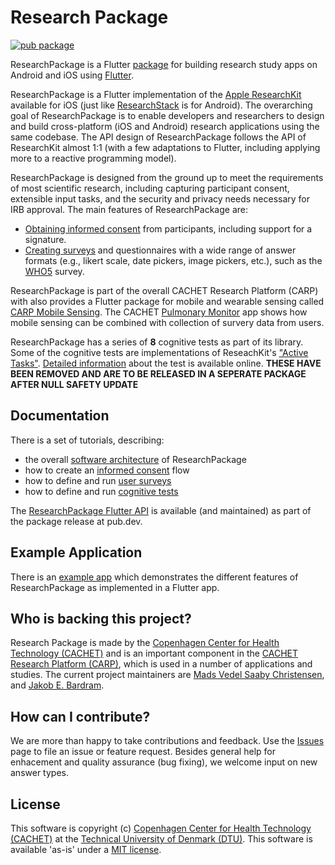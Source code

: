 # Research Package

[![pub package](https://img.shields.io/pub/v/research_package.svg)](https://pub.dartlang.org/packages/research_package)

ResearchPackage is a Flutter [package](https://pub.dartlang.org/packages/research_package) for building research study apps on Android and iOS using [Flutter](https://flutter.dev).

ResearchPackage is a Flutter implementation of the [Apple ResearchKit](https://www.researchandcare.org/researchkit/) available for iOS (just like [ResearchStack](https://github.com/ResearchStack/ResearchStack) is for Android). The overarching goal of ResearchPackage is to enable developers and researchers to design and build cross-platform (iOS and Android) research applications using the same codebase. The API design of ResearchPackage follows the API of ResearchKit almost 1:1 (with a few adaptations to Flutter, including applying more to a reactive programming model).

ResearchPackage is designed from the ground up to meet the requirements of most scientific research, including capturing participant consent, extensible input tasks, and the security and privacy needs necessary for IRB approval.
The main features of ResearchPackage are:

- [Obtaining informed consent](https://www.researchpackage.org/consent) from participants, including support for a signature.
- [Creating surveys](https://www.researchpackage.org/survey) and questionnaires with a wide range of answer formats (e.g., likert scale, date pickers, image pickers, etc.), such as the [WHO5](https://www.psykiatri-regionh.dk/who-5/Documents/WHO-5%20questionaire%20-%20English.pdf) survey.

ResearchPackage is part of the overall CACHET Research Platform (CARP) with also provides a Flutter package for mobile and wearable sensing called [CARP Mobile Sensing](https://pub.dev/packages/carp_mobile_sensing).
The CACHET [Pulmonary Monitor](https://github.com/cph-cachet/pulmonary_monitor_app) app shows how mobile sensing can be combined with collection of survery data from users.

ResearchPackage has a series of **8** cognitive tests as part of its library. Some of the cognitive tests are implementations of ReseachKit's ["Active Tasks"](https://www.researchandcare.org/researchkit/). [Detailed information](https://www.researchpackage.org/cognitive-tests) about the test is available online. **THESE HAVE BEEN REMOVED AND ARE TO BE RELEASED IN A SEPERATE PACKAGE AFTER NULL SAFETY UPDATE**

## Documentation

There is a set of tutorials, describing:

- the overall [software architecture](https://www.researchpackage.org/software-architecture) of ResearchPackage
- how to create an [informed consent](https://www.researchpackage.org/consent) flow
- how to define and run [user surveys](https://www.researchpackage.org/survey)
- how to define and run [cognitive tests](https://www.researchpackage.org/create-cognitive-tests)

The [ResearchPackage Flutter API](https://pub.dev/documentation/research_package/latest/) is available (and maintained) as part of the package release at pub.dev.

## Example Application

There is an [example app](https://github.com/cph-cachet/research.package/tree/master/example) which demonstrates the different features of ResearchPackage as implemented in a Flutter app.

## Who is backing this project?

Research Package is made by the [Copenhagen Center for Health Technology (CACHET)](https://www.cachet.dk/) and is an important component in the [CACHET Research Platform (CARP)](https://carp.cachet.dk), which is used
in a number of applications and studies.
The current project maintainers are [Mads Vedel Saaby Christensen](https://github.com/MadsVSChristensen), and [Jakob E. Bardram](https://www.bardram.net).

## How can I contribute?

We are more than happy to take contributions and feedback.
Use the [Issues](https://github.com/cph-cachet/research.package/issues) page to file an issue or feature request.
Besides general help for enhacement and quality assurance (bug fixing), we welcome input on new answer types.

## License

This software is copyright (c) [Copenhagen Center for Health Technology (CACHET)](https://www.cachet.dk/)
at the [Technical University of Denmark (DTU)](https://www.dtu.dk).
This software is available 'as-is' under a [MIT license](https://github.com/cph-cachet/research.package/blob/master/LICENSE).
